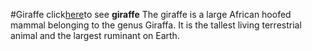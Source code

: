 #Giraffe
click[here](https://www.google.com/imgres?q=giraffe%C2%A0&imgurl=https%3A%2F%2Fupload.wikimedia.org%2Fwikipedia%2Fcommons%2Fthumb%2F9%2F9e%2FGiraffe_Mikumi_National_Park.jpg%2F1200px-Giraffe_Mikumi_National_Park.jpg&imgrefurl=https%3A%2F%2Fen.wikipedia.org%2Fwiki%2FGiraffe&docid=RVkVrx8y7b6jeM&tbnid=9BHqrMFSzEoSpM&vet=12ahUKEwjBh5Xkt9uJAxW82AIHHXgjKpoQM3oECBYQAA..i&w=1200&h=1518&hcb=2&ved=2ahUKEwjBh5Xkt9uJAxW82AIHHXgjKpoQM3oECBYQAA)to 
see **giraffe**
The giraffe is a large African hoofed mammal belonging to the genus 
Giraffa. It is the tallest living terrestrial animal and the largest 
ruminant on Earth.

